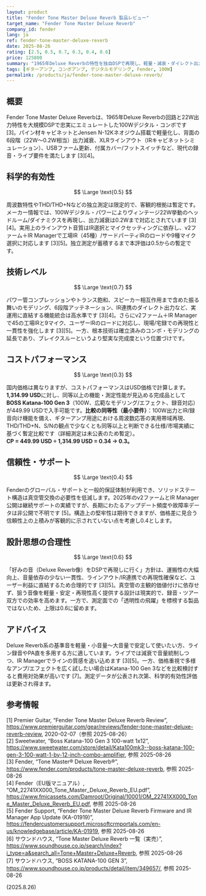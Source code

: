 ```yaml
---
layout: product
title: "Fender Tone Master Deluxe Reverb 製品レビュー"
target_name: "Fender Tone Master Deluxe Reverb"
company_id: fender
lang: ja
ref: fender-tone-master-deluxe-reverb
date: 2025-08-26
rating: [2.5, 0.5, 0.7, 0.3, 0.4, 0.6]
price: 125800
summary: "1965年Deluxe Reverbの特性を独自DSPで再現し、軽量・減衰・ダイレクト出力など現代的機能を統合したコンボアンプです。音の客観測定は限定的なため科学的有効性は暫定評価ですが、最新ファームウェアとIR Manager対応で実用性は高い一方、同等機能を備えるより安価な選択肢が存在します。"
tags: [ギターアンプ, コンボアンプ, デジタルモデリング, Fender, 100W]
permalink: /products/ja/fender-tone-master-deluxe-reverb/
---
```


## 概要

Fender Tone Master Deluxe Reverbは、1965年Deluxe Reverbの回路と22W出力特性を大規模DSPで忠実にエミュレートした100Wデジタル・コンボです [3]。パイン材キャビネットとJensen N-12Kネオジウム搭載で軽量化し、背面の6段階（22W〜0.2W相当）出力減衰、XLRラインアウト（IRキャビネットシミュレーション）、USBファーム更新、付属カバー/フットスイッチなど、現代の録音・ライブ要件を満たします [3][4]。

## 科学的有効性

$$ \Large \text{0.5} $$

周波数特性やTHD/THD+Nなどの独立測定は限定的で、客観的根拠は暫定です。メーカー情報では、100Wデジタル・パワーによりヴィンテージ22W挙動のヘッドルーム/ダイナミクスを再現し、出力減衰は0.2Wまで対応とされています [3][4]。実用上のラインアウト音質はIR選択とマイクセッティングに依存し、v2ファーム＋IR Managerで工場IR（45種）/サードパーティIRのロードや9種マイク選択に対応します [3][5]。独立測定が蓄積するまで本評価は0.5からの暫定です。

## 技術レベル

$$ \Large \text{0.7} $$

パワー管コンプレッションやトランス飽和、スピーカー相互作用まで含めた振る舞いのモデリング、6段階アッテネーション、IR連携のダイレクト出力など、実運用に直結する機能統合は高水準です [3][4]。さらにv2ファーム＋IR Managerで45の工場IRと9マイク、ユーザーIRのロードに対応し、現場/宅録での再現性と一貫性を強化します [3][5]。一方、根本技術は確立済みのコンボ・モデリングの延長であり、ブレイクスルーというより堅実な完成度という位置づけです。

## コストパフォーマンス

$$ \Large \text{0.3} $$

国内価格は異なりますが、コストパフォーマンスはUSD価格で計算します。**1,314.99 USD**に対し、同等以上の機能・測定性能が見込める完成品として **BOSS Katana-100 Gen 3**（100W、広範なモデリング/エフェクト、録音対応）が449.99 USDで入手可能です。**比較の同等性（最小要件）**：100W出力とIR/録音向け機能を備え、ギターアンプ用途における周波数応答の実用帯域再現、THD/THD+N、S/Nの観点で少なくとも同等以上と判断できる仕様/市場実績に基づく暫定比較です（詳細測定は未公表のため暫定）。  
**CP = 449.99 USD ÷ 1,314.99 USD = 0.34 → 0.3。**

## 信頼性・サポート

$$ \Large \text{0.4} $$

Fenderのグローバル・サポートと一般的保証体制が利用でき、ソリッドステート構造は真空管交換の必要性を低減します。2025年のv2ファームとIR Manager公開は継続サポートの実績ですが、長期にわたるアップデート頻度や故障率データは非公開で不明です [5]。構造上の堅牢性は期待できますが、価格差に見合う信頼性上の上積みが客観的に示されていない点を考慮し0.4とします。

## 設計思想の合理性

$$ \Large \text{0.6} $$

「好みの音（Deluxe Reverb像）をDSPで再現しに行く」方針は、運搬性の大幅向上、音量依存の少ない一貫性、ラインアウト/IR連携での再現性確保など、ユーザー利益に直結するため合理的です [3][5]。真空管の主観的価値付けに依存せず、狙う音像を軽量・安定・再現性高く提供する設計は現実的で、録音・ツアー双方での効率を高めます。一方で、測定面での「透明性の飛躍」を標榜する製品ではないため、上限は0.6に留めます。

## アドバイス

Deluxe Reverb系の基準音を軽量・小音量〜大音量で安定して使いたい方、ライン録音やPA直を多用する方に適しています。ライブでは減衰で音量統制しつつ、IR Managerでラインの質感を追い込めます [3][5]。一方、価格重視で多様なアンプ/エフェクトを広く試したい場合はKatana-100 Gen 3などを比較検討すると費用対効果が高いです [7]。測定データが公表され次第、科学的有効性評価は更新され得ます。

## 参考情報

[1] Premier Guitar, “Fender Tone Master Deluxe Reverb Review”, https://www.premierguitar.com/gear/reviews/fender-tone-master-deluxe-reverb-review, 2020-02-07（参照 2025-08-26）  
[2] Sweetwater, “Boss Katana-100 Gen 3 100-watt 1x12”, https://www.sweetwater.com/store/detail/Kata100mk3--boss-katana-100-gen-3-100-watt-1-by-12-inch-combo-amplifier, 参照 2025-08-26  
[3] Fender, “Tone Master® Deluxe Reverb®”, https://www.fender.com/products/tone-master-deluxe-reverb, 参照 2025-08-26  
[4] Fender（EU版マニュアル）, “OM_22741XX000_Tone_Master_Deluxe_Reverb_EU.pdf”, https://www.fmicassets.com/Damroot/Original/10001/OM_22741XX000_Tone_Master_Deluxe_Reverb_EU.pdf, 参照 2025-08-26  
[5] Fender Support, “Fender Tone Master Deluxe Reverb Firmware and IR Manager App Update (KA-01919)”, https://fendercustomersupport.microsoftcrmportals.com/en-us/knowledgebase/article/KA-01919, 参照 2025-08-26  
[6] サウンドハウス, “Tone Master Deluxe Reverb 一覧（実売）”, https://www.soundhouse.co.jp/search/index?i_type=a&search_all=Tone+Master+Deluxe+Reverb, 参照 2025-08-26  
[7] サウンドハウス, “BOSS KATANA-100 GEN 3”, https://www.soundhouse.co.jp/products/detail/item/349657/, 参照 2025-08-26

(2025.8.26)

